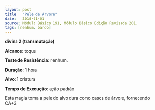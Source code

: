 ```yaml
---
layout: post
title:  "Pele de Árvore"
date:   2018-01-01
source: Módulo Básico 191, Módulo Básico Edição Revisada 201.
tags: [nenhum, bardo]
---
```


**divina 2 (transmutação)**

**Alcance**: toque

**Teste de Resistência**: nenhum.

**Duração**: 1 hora

**Alvo**: 1 criatura

**Tempo de Execução**: ação padrão

Esta magia torna a pele do alvo dura como casca de árvore, fornecendo CA+3.

